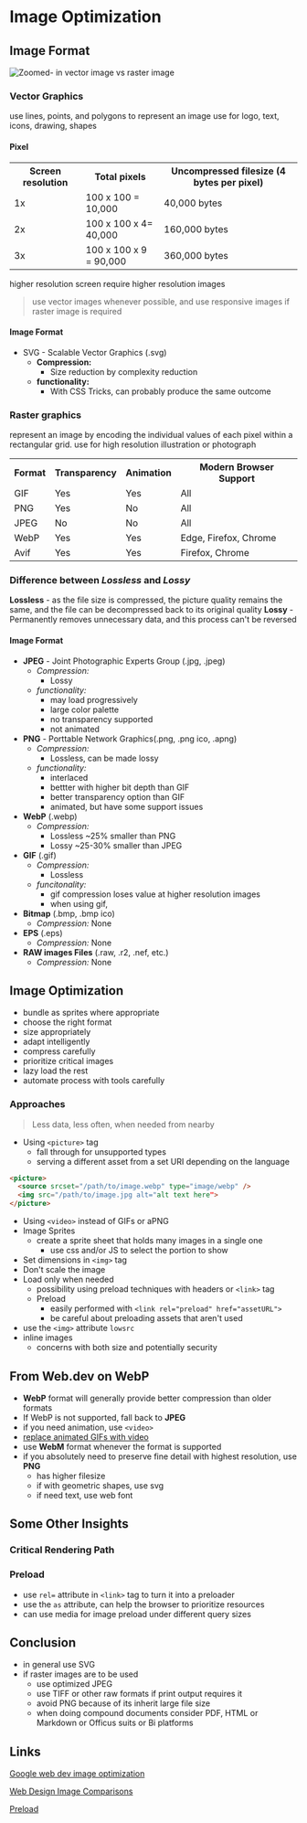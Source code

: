 # Image Optimization

## Image Format

![Zoomed- in vector image vs raster image](https://web-dev.imgix.net/image/admin/dJuB2DQcbhtwD5VdPVlR.png?auto=format&w=1170)

### Vector Graphics

use lines, points, and polygons to represent an image
use for logo, text, icons, drawing, shapes

#### Pixel

<table>
	<tr>
		<th>Screen resolution</th>
		<th>Total pixels</th>
		<th>Uncompressed filesize (4 bytes per pixel)
	</tr>
	<tr>
		<td>1x</td>
		<td>100 x 100 = 10,000</td>
		<td>40,000 bytes</td>
	</tr>
	<tr>
		<td>2x</td>
		<td>100 x 100 x 4= 40,000</td>
		<td>160,000 bytes</td>
	</tr>
	<tr>
		<td>3x</td>
		<td>100 x 100 x 9 = 90,000</td>
		<td>360,000 bytes</td>
	</tr>
</table>

higher resolution screen require higher resolution images

> use vector images whenever possible, and use responsive images if raster image is required

#### Image Format

- SVG - Scalable Vector Graphics (.svg)
  - **Compression:**
    - Size reduction by complexity reduction
  - **functionality:**
    - With CSS Tricks, can probably produce the same outcome

### Raster graphics

represent an image by encoding the individual values of each pixel within a rectangular grid.
use for high resolution illustration or photograph

<table>
	<tr>
		<th>Format</th>
		<th>Transparency</th>
		<th>Animation</th>
		<th>Modern Browser Support</th>
	</tr>
	<tr>
		<td>GIF</td>
		<td>Yes</td>
		<td>Yes</td>
		<td>All</td>
	</tr>
	<tr>
		<td>PNG</td>
		<td>Yes</td>
		<td>No</td>
		<td>All</td>
	</tr>
	<tr>
		<td>JPEG</td>
		<td>No</td>
		<td>No</td>
		<td>All</td>
	</tr>
	<tr>
		<td>WebP</td>
		<td>Yes</td>
		<td>Yes</td>
		<td>Edge, Firefox, Chrome</td>
	</tr>
	<tr>
		<td>Avif</td>
		<td>Yes</td>
		<td>Yes</td>
		<td>Firefox, Chrome</td>
	</tr>
</table>

### Difference between _Lossless_ and _Lossy_

**Lossless** - as the file size is compressed, the picture quality remains the same, and the file can be decompressed back to its original quality
**Lossy** - Permanently removes unnecessary data, and this process can't be reversed

#### Image Format

- **JPEG** - Joint Photographic Experts Group (.jpg, .jpeg)
  - _Compression:_
    - Lossy
  - _functionality:_
    - may load progressively
    - large color palette
    - no transparency supported
    - not animated
- **PNG** - Porttable Network Graphics(.png, .png ico, .apng)
  - _Compression:_
    - Lossless, can be made lossy
  - _functionality:_
    - interlaced
    - bettter with higher bit depth than GIF
    - better transparency option than GIF
    - animated, but have some support issues
- **WebP** (.webp)
  - _Compression:_
    - Lossless ~25% smaller than PNG
    - Lossy ~25-30% smaller than JPEG
- **GIF** (.gif)
  - _Compression:_
    - Lossless
  - _funcitonality:_
    - gif compression loses value at higher resolution images
    - when using gif,
- **Bitmap** (.bmp, .bmp ico)
  - _Compression:_ None
- **EPS** (.eps)
  - _Compression:_ None
- **RAW images Files** (.raw, .r2, .nef, etc.)
  - _Compression:_ None

## Image Optimization

- bundle as sprites where appropriate
- choose the right format
- size appropriately
- adapt intelligently
- compress carefully
- prioritize critical images
- lazy load the rest
- automate process with tools carefully

### Approaches

> Less data, less often, when needed from nearby

- Using `<picture>` tag
  - fall through for unsupported types
  - serving a different asset from a set URI depending on the language

```html
<picture>
  <source srcset="/path/to/image.webp" type="image/webp" />
  <img src="/path/to/image.jpg alt="alt text here">
</picture>
```

- Using `<video>` instead of GIFs or aPNG
- Image Sprites
  - create a sprite sheet that holds many images in a single one
    - use css and/or JS to select the portion to show
- Set dimensions in `<img>` tag
- Don't scale the image
- Load only when needed
  - possibility using preload techniques with headers or `<link>` tag
  - Preload
    - easily performed with `<link rel="preload" href="assetURL">`
    - be careful about preloading assets that aren't used
- use the `<img>` attribute `lowsrc`
- inline images
  - concerns with both size and potentially security

## From Web.dev on WebP

- **WebP** format will generally provide better compression than older formats
- If WebP is not supported, fall back to **JPEG**
- if you need animation, use `<video>`
- [replace animated GIFs with video](https://web.dev/replace-gifs-with-videos/)
- use **WebM** format whenever the format is supported
- if you absolutely need to preserve fine detail with highest resolution, use **PNG**
  - has higher filesize
  - if with geometric shapes, use svg
  - if need text, use web font

## Some Other Insights

### Critical Rendering Path

### Preload

- use `rel=` attribute in `<link>` tag to turn it into a preloader
- use the `as` attribute, can help the browser to prioritize resources
- can use media for image preload under different query sizes

## Conclusion

- in general use SVG
- if raster images are to be used
  - use optimized JPEG
  - use TIFF or other raw formats if print output requires it
  - avoid PNG because of its inherit large file size
  - when doing compound documents consider PDF, HTML or Markdown or Officus suits or Bi platforms

## Links

[Google web dev image optimization](https://web.dev/choose-the-right-image-format/)

[Web Design Image Comparisons](https://webdesignref.com/examples/design_examples.htm)

[Preload](https://developer.mozilla.org/en-US/docs/Web/HTML/Link_types/preload)
